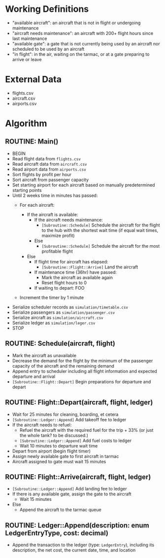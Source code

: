 # Working Definitions
- "available aircraft": an aircraft that is not in flight or undergoing maintenance
- "aircraft needs maintenance": an aircraft with 200+ flight hours since last maintenance
- "available gate": a gate that is not currently being used by an aircraft nor scheduled to be used by an aircraft
- "in flight": in the air, waiting on the tarmac, or at a gate preparing to arrive or leave

# External Data
- flights.csv
- aircraft.csv
- airports.csv

# Algorithm

## ROUTINE: Main()
- BEGIN
- Read flight data from `flights.csv`
- Read aircraft data from `aircraft.csv`
- Read airport data from `airports.csv`
- Sort flights by profit per hour
- Sort aircraft from passenger capacity
- Set starting airport for each aircraft based on manually predetermined starting points
- Until 2 weeks time in minutes has passed:
    - For each aircraft:
        - If the aircraft is available:
            - If the aircraft needs maintenance:
                - `[Subroutine::Schedule]` Schedule the aircraft for the flight to the hub with the shortest wait time (if equal wait times, maximize profit)
            - Else
                - `[Subroutine::Schedule]` Schedule the aircraft for the most profitable flight
        - Else
            - If flight time for aircraft has elapsed:
                - `[Subroutine::Flight::Arrive]` Land the aircraft
            - If maintenance time (36hr) have passed:
                - Mark the aircraft as available again
                - Reset flight hours to 0
            - If waiting to depart: FOO

    - Increment the timer by 1 minute
- Serialize scheduler records as `simulation/timetable.csv`
- Serialize passengers as `simulation/passenger.csv`
- Serialize aircraft as `simulation/aircraft.csv`
- Serialize ledger as `simulation/leger.csv`
- STOP


## ROUTINE: Schedule(aircraft, flight)
- Mark the aircraft as unavailable
- Decrease the demand for the flight by the minimum of the passenger capacity of the aircraft and the remaining demand
- Append entry to scheduler including all flight information and expected departure and arrival
- `[Subroutine::Flight::Depart]` Begin preparations for departure and depart

## ROUTINE: Flight::Depart(aircraft, flight, ledger)
- Wait for 25 minutes for cleaning, boarding, et cetera
- `[Subroutine::Ledger::Append]` Add takeoff fee to ledger
- If the aircraft needs to refuel:
    - Refuel the aircraft with the required fuel for the trip + 33% (or just the whole tank? to be discussed.)
    - `[Subroutine::Ledger::Append]` Add fuel costs to ledger
    - Wait 10 minutes to departure wait time
- Depart from airport (begin flight timer)
- Assign newly available gate to first aircraft in tarmac
- Aircraft assigned to gate must wait 15 minutes

## ROUTINE: Flight::Arrive(aircraft, flight, ledger)
- `[Subroutine::Ledger::Append]` Add landing fee to ledger
- If there is any available gate, assign the gate to the aircraft
    - Wait 15 minutes
- Else
    - Append the aircraft to the tarmac queue

## ROUTINE: Ledger::Append(description: enum LedgerEntryType, cost: decimal)
- Append the transaction to the ledger (type: `LedgerEntry`), including its description, the net cost, the current date, time,
and location